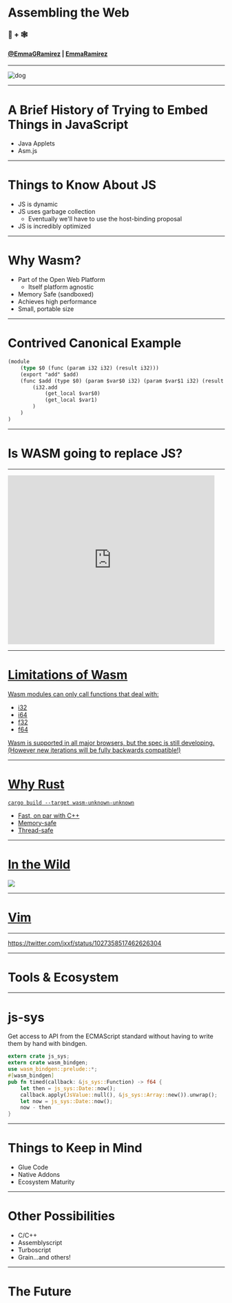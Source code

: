 # Assembling the Web 

### 🦀 + 🕸

#### [@EmmaGRamirez](https://twitter.com/EmmaGRamirez) | [EmmaRamirez](https://github.com/EmmaRamirez)


---

![dog](./doggo.jpg)

---

# A Brief History of Trying to Embed Things in JavaScript

- Java Applets
- Asm.js

---

# Things to Know About JS

- JS is dynamic
- JS uses garbage collection
    - Eventually we'll have to use the host-binding proposal
- JS is incredibly optimized

---

# Why Wasm?

- Part of the Open Web Platform
    - Itself platform agnostic
- Memory Safe (sandboxed)
- Achieves high performance
- Small, portable size

---

# Contrived Canonical Example

```rust
(module
    (type $0 (func (param i32 i32) (result i32)))
    (export "add" $add)
    (func $add (type $0) (param $var$0 i32) (param $var$1 i32) (result i32)
        (i32.add
            (get_local $var$0)
            (get_local $var1)
        )
    )
)
```

---

# Is WASM going to replace JS?

----

<iframe src="https://giphy.com/embed/12XMGIWtrHBl5e" width="480" height="392" frameBorder="0" class="giphy-embed" allowFullScreen></iframe><p><a href="https://giphy.com/gifs/the-office-no-steve-carell-12XMGIWtrHBl5e"></p>

---

# Limitations of Wasm

Wasm modules can only call functions that deal with:

- i32
- i64
- f32
- f64

Wasm is supported in all major browsers, but the spec is still developing. (However new iterations will be fully backwards compatible!)

---

# Why Rust

```shell
cargo build --target wasm-unknown-unknown
```

- Fast, on par with C++
- Memory-safe
- Thread-safe

---

# In the Wild

<img src='./raytracer-wasm.png'>

---

# Vim


---

https://twitter.com/jxxf/status/1027358517462626304

---

# Tools & Ecosystem


---

# js-sys

Get access to API from the ECMAScript standard without having to write them by hand with bindgen.

```rust
extern crate js_sys;
extern crate wasm_bindgen;
use wasm_bindgen::prelude::*;
#[wasm_bindgen]
pub fn timed(callback: &js_sys::Function) -> f64 {
    let then = js_sys::Date::now();
    callback.apply(JsValue::null(), &js_sys::Array::new()).unwrap();
    let now = js_sys::Date::now();
    now - then
}
```

---

# Things to Keep in Mind

- Glue Code
- Native Addons
- Ecosystem Maturity

---

# Other Possibilities

- C/C++
- Assemblyscript
- Turboscript
- Grain...and others!

--- 

# The Future


